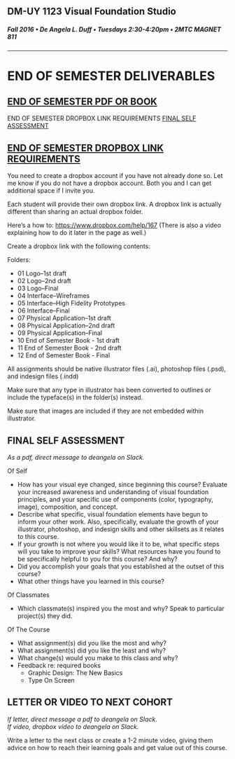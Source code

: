 ## DM-UY 1123 Visual Foundation Studio
##### Fall 2016 • De Angela L. Duff • Tuesdays 2:30-4:20pm • 2MTC MAGNET 811 
---

# END OF SEMESTER DELIVERABLES

## <a href="project_pdf_or_book.md">END OF SEMESTER PDF OR BOOK</a>

<a id="#dropbox">END OF SEMESTER DROPBOX LINK REQUIREMENTS</a>
<a href="#finalsa">FINAL SELF ASSESSMENT</a>
## <a href="dropbox">END OF SEMESTER DROPBOX LINK REQUIREMENTS</a> 

You need to create a dropbox account if you have not already done so. Let me know if you do not have a dropbox account. Both you and I can get additional space if I invite you.

Each student will provide their own dropbox link. A dropbox link is actually different than sharing an actual dropbox folder.

Here’s a how to: https://www.dropbox.com/help/167 (There is also a video explaining how to do it later in the page as well.) 
 
Create a dropbox link with the following contents:

Folders:
* 01 Logo–1st draft
* 02 Logo–2nd draft
* 03 Logo–Final
* 04 Interface–Wireframes
* 05 Interface–High Fidelity Prototypes
* 06 Interface–Final
* 07 Physical Application–1st draft
* 08 Physical Application–2nd draft
* 09 Physical Application–Final
* 10 End of Semester Book - 1st draft
* 11 End of Semester Book - 2nd draft
* 12 End of Semester Book - Final

All assignments should be native illustrator files (.ai), photoshop files (.psd), and indesign files (.indd)

Make sure that any type in illustrator has been converted to outlines or include the typeface(s) in the folder(s) instead.

Make sure that images are included if they are not embedded within illustrator.

## <a name="finalsa">FINAL SELF ASSESSMENT</a>

*As a pdf, direct message to deangela on Slack.*

Of Self

* How has your visual eye changed, since beginning this course? Evaluate your increased awareness and understanding of visual foundation principles, and your specific use of components (color, typography, image), composition, and concept.
* Describe what specific, visual foundation elements have begun to inform your other work.
Also, specifically, evaluate the growth of your illustrator, photoshop, and indesign skills and other skillsets as it relates to this course.
* If your growth is not where you would like it to be, what specific steps will you take to improve your skills?
What resources have you found to be specifically helpful to you for this course? And why?
* Did you accomplish your goals that you established at the outset of this course?
* What other things have you learned in this course?

Of Classmates

* Which classmate(s) inspired you the most and why? Speak to particular project(s) they did.

Of The Course

* What assignment(s) did you like the most and why?
* What assignment(s) did you like the least and why?
* What change(s) would you make to this class and why? 
* Feedback re: required books
  * Graphic Design: The New Basics
  * Type On Screen

## LETTER OR VIDEO TO NEXT COHORT

*If letter, direct message a pdf to deangela on Slack.<br>
If video, dropbox video to deangela on Slack.*

Write a letter to the next class or create a 1-2 minute video, giving them advice on how to reach their learning goals and get value out of this course.